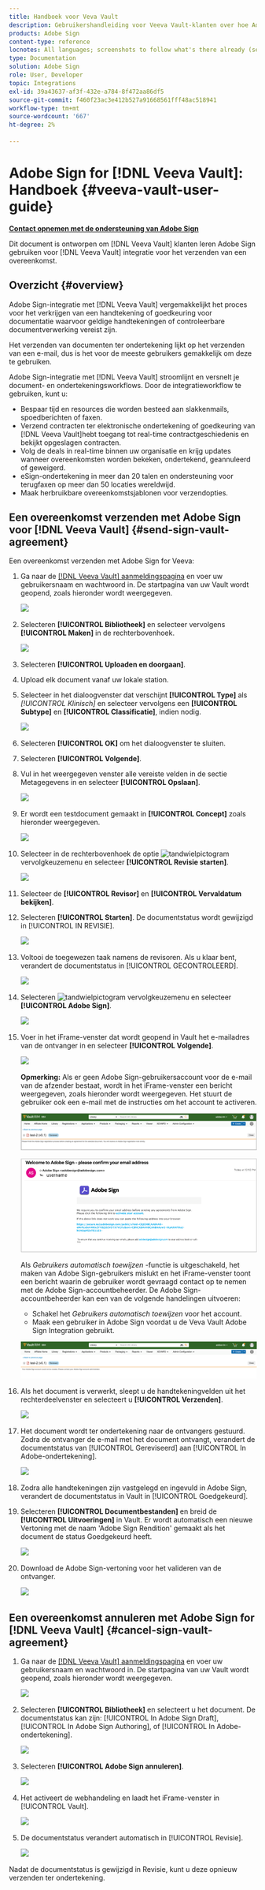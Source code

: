 ```yaml
---
title: Handboek voor Veva Vault
description: Gebruikershandleiding voor Veeva Vault-klanten over hoe Adobe Sign-integratie met Veeva kan worden gebruikt
products: Adobe Sign
content-type: reference
locnotes: All languages; screenshots to follow what's there already (seems there is a mix within a given language version of the article)
type: Documentation
solution: Adobe Sign
role: User, Developer
topic: Integrations
exl-id: 39a43637-af3f-432e-a784-8f472aa86df5
source-git-commit: f460f23ac3e412b527a91668561fff48ac518941
workflow-type: tm+mt
source-wordcount: '667'
ht-degree: 2%

---
```


# Adobe Sign for [!DNL Veeva Vault]: Handboek {#veeva-vault-user-guide}

[**Contact opnemen met de ondersteuning van Adobe Sign**](https://adobe.com/go/adobesign-support-center_nl)

Dit document is ontworpen om [!DNL Veeva Vault] klanten leren Adobe Sign gebruiken voor [!DNL Veeva Vault] integratie voor het verzenden van een overeenkomst.

## Overzicht {#overview}

Adobe Sign-integratie met [!DNL Veeva Vault] vergemakkelijkt het proces voor het verkrijgen van een handtekening of goedkeuring voor documentatie waarvoor geldige handtekeningen of controleerbare documentverwerking vereist zijn.

Het verzenden van documenten ter ondertekening lijkt op het verzenden van een e-mail, dus is het voor de meeste gebruikers gemakkelijk om deze te gebruiken.

Adobe Sign-integratie met [!DNL Veeva Vault] stroomlijnt en versnelt je document- en ondertekeningsworkflows. Door de integratieworkflow te gebruiken, kunt u:

* Bespaar tijd en resources die worden besteed aan slakkenmails, spoedberichten of faxen.
* Verzend contracten ter elektronische ondertekening of goedkeuring van [!DNL Veeva Vault]hebt toegang tot real-time contractgeschiedenis en bekijkt opgeslagen contracten.
* Volg de deals in real-time binnen uw organisatie en krijg updates wanneer overeenkomsten worden bekeken, ondertekend, geannuleerd of geweigerd.
* eSign-ondertekening in meer dan 20 talen en ondersteuning voor terugfaxen op meer dan 50 locaties wereldwijd.
* Maak herbruikbare overeenkomstsjablonen voor verzendopties.

## Een overeenkomst verzenden met Adobe Sign voor [!DNL Veeva Vault] {#send-sign-vault-agreement}

Een overeenkomst verzenden met Adobe Sign for Veeva:

1. Ga naar de [[!DNL Veeva Vault] aanmeldingspagina](https://login.veevavault.com/) en voer uw gebruikersnaam en wachtwoord in. De startpagina van uw Vault wordt geopend, zoals hieronder wordt weergegeven.

   ![](images/vault-home.png)

1. Selecteren **[!UICONTROL Bibliotheek]** en selecteer vervolgens **[!UICONTROL Maken]** in de rechterbovenhoek.

   ![](images/create-library.png)

1. Selecteren **[!UICONTROL Uploaden en doorgaan]**.

1. Upload elk document vanaf uw lokale station.

1. Selecteer in het dialoogvenster dat verschijnt **[!UICONTROL Type]** als *[!UICONTROL Klinisch]* en selecteer vervolgens een **[!UICONTROL Subtype]** en **[!UICONTROL Classificatie]**, indien nodig.

   ![](images/choose-document-type.png)

1. Selecteren **[!UICONTROL OK]** om het dialoogvenster te sluiten.

1. Selecteren **[!UICONTROL Volgende]**.

1. Vul in het weergegeven venster alle vereiste velden in de sectie Metagegevens in en selecteer **[!UICONTROL Opslaan]**.

   ![](images/metadata-details.png)

1. Er wordt een testdocument gemaakt in **[!UICONTROL Concept]** zoals hieronder weergegeven.

   ![](images/document-draft.png)

1. Selecteer in de rechterbovenhoek de optie ![tandwielpictogram](images/icon-gear.png) vervolgkeuzemenu en selecteer **[!UICONTROL Revisie starten]**.

   ![](images/start-review.png)

1. Selecteer de **[!UICONTROL Revisor]** en **[!UICONTROL Vervaldatum bekijken]**.

1. Selecteren **[!UICONTROL Starten]**. De documentstatus wordt gewijzigd in [!UICONTROL IN REVISIE].

   ![](images/in-review.png)

1. Voltooi de toegewezen taak namens de revisoren. Als u klaar bent, verandert de documentstatus in [!UICONTROL GECONTROLEERD].

   ![](images/reviewed-status.png)

1. Selecteren ![tandwielpictogram](images/icon-gear.png) vervolgkeuzemenu en selecteer **[!UICONTROL Adobe Sign]**.

   ![](images/select-adobe-sign.png)

1. Voer in het iFrame-venster dat wordt geopend in Vault het e-mailadres van de ontvanger in en selecteer **[!UICONTROL Volgende]**.

   ![](images/iframe.png)

   **Opmerking:** Als er geen Adobe Sign-gebruikersaccount voor de e-mail van de afzender bestaat, wordt in het iFrame-venster een bericht weergegeven, zoals hieronder wordt weergegeven. Het stuurt de gebruiker ook een e-mail met de instructies om het account te activeren.

   ![](images/iFrame-registration-message.png)

   ![](images/iFrame-confirm-email.png)

   Als *Gebruikers automatisch toewijzen* -functie is uitgeschakeld, het maken van Adobe Sign-gebruikers mislukt en het iFrame-venster toont een bericht waarin de gebruiker wordt gevraagd contact op te nemen met de Adobe Sign-accountbeheerder. De Adobe Sign-accountbeheerder kan een van de volgende handelingen uitvoeren:

   * Schakel het *Gebruikers automatisch toewijzen* voor het account.
   * Maak een gebruiker in Adobe Sign voordat u de Veva Vault Adobe Sign Integration gebruikt.

   ![](images/iFrame-contact-administrator.png)

1. Als het document is verwerkt, sleept u de handtekeningvelden uit het rechterdeelvenster en selecteert u **[!UICONTROL Verzenden]**.

   ![](images/add-signature-fields.png)

1. Het document wordt ter ondertekening naar de ontvangers gestuurd. Zodra de ontvanger de e-mail met het document ontvangt, verandert de documentstatus van [!UICONTROL Gereviseerd] aan [!UICONTROL In Adobe-ondertekening].

   ![](images/in-adobe-signing.png)

1. Zodra alle handtekeningen zijn vastgelegd en ingevuld in Adobe Sign, verandert de documentstatus in Vault in [!UICONTROL Goedgekeurd].

1. Selecteren **[!UICONTROL Documentbestanden]** en breid de **[!UICONTROL Uitvoeringen]** in Vault. Er wordt automatisch een nieuwe Vertoning met de naam &#39;Adobe Sign Rendition&#39; gemaakt als het document de status Goedgekeurd heeft.

   ![](images/document-files.png)

1. Download de Adobe Sign-vertoning voor het valideren van de ontvanger.

   ![](images/verify-signature.png)

## Een overeenkomst annuleren met Adobe Sign for [!DNL Veeva Vault] {#cancel-sign-vault-agreement}

1. Ga naar de [[!DNL Veeva Vault] aanmeldingspagina](https://login.veevavault.com/) en voer uw gebruikersnaam en wachtwoord in. De startpagina van uw Vault wordt geopend, zoals hieronder wordt weergegeven.

   ![](images/vault-home.png)

1. Selecteren **[!UICONTROL Bibliotheek]** en selecteert u het document. De documentstatus kan zijn: [!UICONTROL In Adobe Sign Draft], [!UICONTROL In Adobe Sign Authoring], of [!UICONTROL In Adobe-ondertekening].

   ![](images/document-adobe-sign-authoring.png)

1. Selecteren **[!UICONTROL Adobe Sign annuleren]**.

   ![](images/cancel-document.png)

1. Het activeert de webhandeling en laadt het iFrame-venster in [!UICONTROL Vault].

   ![](images/cancelled-document.png)

1. De documentstatus verandert automatisch in [!UICONTROL Revisie].

   ![](images/cancel-reviewed.png)

Nadat de documentstatus is gewijzigd in Revisie, kunt u deze opnieuw verzenden ter ondertekening.
